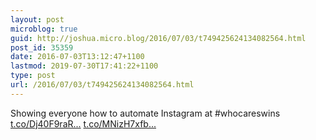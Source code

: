 ```yaml
---
layout: post
microblog: true
guid: http://joshua.micro.blog/2016/07/03/t749425624134082564.html
post_id: 35359
date: 2016-07-03T13:12:47+1100
lastmod: 2019-07-30T17:41:22+1100
type: post
url: /2016/07/03/t749425624134082564.html
---
```

Showing everyone how to automate Instagram at #whocareswins [t.co/Dj40F9raR...](https://t.co/Dj40F9raRO) [t.co/MNizH7xfb...](https://t.co/MNizH7xfbZ)

